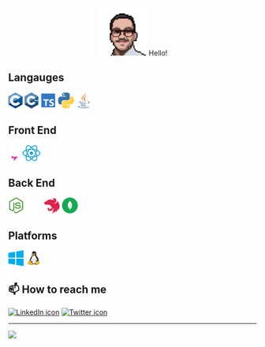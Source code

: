 <p align="center">
  <img width="100" height="100" style="broder-radius=50%;" src="https://github.com/saidkharboutli/saidkharboutli/blob/main/assets/profile.png">
  Hello!
</p>

## Langauges
<img alt="C lang icon" src="https://github.com/saidkharboutli/saidkharboutli/blob/main/assets/c.svg" height="32px" />  <img alt="C++ lang icon" src="https://github.com/saidkharboutli/saidkharboutli/blob/main/assets/cpp.svg" height="32px" />  <img alt="TypeScript icon" src="https://github.com/saidkharboutli/saidkharboutli/blob/main/assets/typescript.svg" height="32px" />  <img alt="Python icon" src="https://github.com/saidkharboutli/saidkharboutli/blob/main/assets/python.svg" height="32px" />  <img alt="Java icon" src="https://github.com/saidkharboutli/saidkharboutli/blob/main/assets/java.svg" height="32px" />

## Front End
<img alt="Astro icon" src="https://github.com/saidkharboutli/saidkharboutli/blob/aef91655e71c6dd119d878e5c642ecffcb84968d/assets/astro.svg" height="32px" />  <img alt="React icon" src="https://github.com/saidkharboutli/saidkharboutli/blob/aef91655e71c6dd119d878e5c642ecffcb84968d/assets/react.svg" height="32px" />

## Back End
<img alt="NodeJS icon" src="https://github.com/saidkharboutli/saidkharboutli/blob/main/assets/nodejs.svg" height="32px" />  <img alt="ExpressJS icon" src="https://github.com/saidkharboutli/saidkharboutli/blob/main/assets/expressjs.svg" height="32px" />  <img alt="NestJS icon" src="https://github.com/saidkharboutli/saidkharboutli/blob/main/assets/nestjs.svg" height="32px" />  <img alt="MongoDB icon" src="https://github.com/saidkharboutli/saidkharboutli/blob/main/assets/mongodb.svg" height="32px" />

## Platforms
<img alt="Windows icon" src="https://github.com/saidkharboutli/saidkharboutli/blob/main/assets/windows.svg" height="32px" />  <img alt="Linux icon" src="https://github.com/saidkharboutli/saidkharboutli/blob/main/assets/linux.svg" height="32px" />


## 📫 How to reach me

<a href="https://www.linkedin.com/in/sa-id-kharboutli-428785119/"><img alt="LinkedIn icon" src="https://github.com/saidkharboutli/saidkharboutli/blob/aef91655e71c6dd119d878e5c642ecffcb84968d/assets/linkedin-pixelated.avif" height="32px" /></a>  <a href="https://twitter.com/saidkio"><img alt="Twitter icon" src="https://github.com/saidkharboutli/saidkharboutli/blob/aef91655e71c6dd119d878e5c642ecffcb84968d/assets/twitter-pixelated.avif" height="32px" /></a>

<hr />

![](https://komarev.com/ghpvc/?username=saidkharboutli&style=flat&color=bb86fc)
